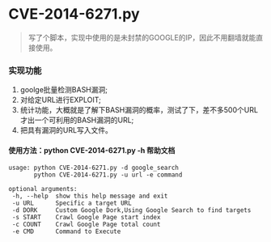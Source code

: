 # CVE-2014-6271.py
> 写了个脚本，实现中使用的是未封禁的GOOGLE的IP，因此不用翻墙就能直接使用。

### 实现功能
1. goolge批量检测BASH漏洞;
2. 对给定URL进行EXPLOIT;
3. 统计功能，大概就是了解下BASH漏洞的概率，测试了下，差不多500个URL才出一个可利用的BASH漏洞的URL;
4. 把具有漏洞的URL写入文件。

#### 使用方法：python CVE-2014-6271.py -h 帮助文档
```
usage: python CVE-2014-6271.py -d google_search
       python CVE-2014-6271.py -u url -e command

optional arguments:
 -h, --help  show this help message and exit
 -u URL      Specific a target URL
 -d DORK     Custom Google Dork,Using Google Search to find targets
 -s START    Crawl Google Page start index
 -c COUNT    Crawl Google Page total count
 -e CMD      Command to Execute
```
